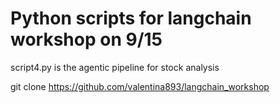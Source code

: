 # Python scripts for langchain workshop on 9/15

script4.py is the agentic pipeline for stock analysis

git clone https://github.com/valentina893/langchain_workshop
